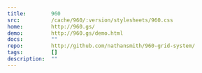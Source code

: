 ```yaml
---
title:        960
src:          /cache/960/:version/stylesheets/960.css
home:         http://960.gs/
demo:         http://960.gs/demo.html
docs:         ""
repo:         http://github.com/nathansmith/960-grid-system/
tags:         []
description:  ""
---
```


